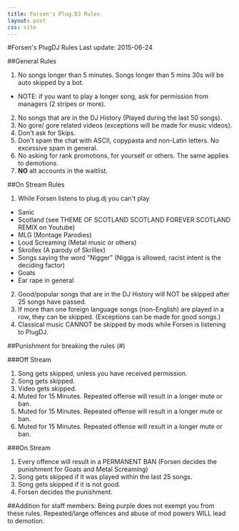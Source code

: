 ```yaml
---
title: Forsen's Plug.DJ Rules
layout: post
css: site
---
```

#Forsen's PlugDJ Rules
Last update: 2015-06-24

##General Rules

1. No songs longer than 5 minutes. Songs longer than 5 mins 30s will be auto skipped by a bot.
 - NOTE: if you want to play a longer song, ask for permission from managers (2 stripes or more).
2. No songs that are in the DJ History (Played during the last 50 songs).
3. No gore/ gore related videos (exceptions will be made for music videos).
4. Don't ask for Skips.
5. Don't spam the chat with ASCII, copypasta and non-Latin letters. No excessive spam in general.
6. No asking for rank promotions, for yourself or others. The same applies to demotions.
7. **NO** alt accounts in the waitlist.

##On Stream Rules

1. While Forsen listens to plug.dj you can't play
 - Sanic
 - Scotland (see THEME OF SCOTLAND SCOTLAND FOREVER SCOTLAND REMIX on Youtube)
 - MLG (Montage Parodies)
 - Loud Screaming (Metal music or others)
 - Skrollex (A parody of Skrillex)
 - Songs saying the word "Nigger" (Nigga is allowed, racist intent is the deciding factor)
 - Goats
 - Ear rape in general
2. Good/popular songs that are in the DJ History will NOT be skipped after 25 songs have passed.
3. If more than one foreign language songs (non-English) are played in a row, they can be skipped.
	(Exceptions can be made for good songs.)
4. Classical music CANNOT be skipped by mods while Forsen is listening to PlugDJ.

##Punishment for breaking the rules (#)

###Off Stream

1. Song gets skipped, unless you have received permission.
2. Song gets skipped.
3. Video gets skipped.
4. Muted for 15 Minutes. Repeated offense will result in a longer mute or ban.
5. Muted for 15 Minutes. Repeated offense will result in a longer mute or ban.
6. Muted for 15 Minutes. Repeated offense will result in a longer mute or ban.

###On Stream

1. Every offence will result in a PERMANENT BAN (Forsen decides the punishment for Goats and Metal Screaming)
2. Song gets skipped if it was played within the last 25 songs. 
3. Song gets skipped if it is not good.
4. Forsen decides the punishment.


##Addition for staff members:
Being purple does not exempt you from these rules. Repeated/large offences and abuse of mod powers WILL lead to demotion.

